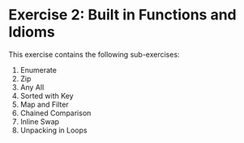 # Exercise 2: Built in Functions and Idioms

This exercise contains the following sub-exercises:

1. Enumerate
2. Zip
3. Any All
4. Sorted with Key
5. Map and Filter
6. Chained Comparison
7. Inline Swap
8. Unpacking in Loops
